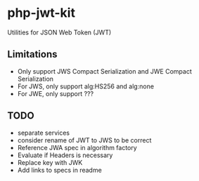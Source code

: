 php-jwt-kit
===========

Utilities for JSON Web Token (JWT)

## Limitations
- Only support JWS Compact Serialization and JWE Compact Serialization
- For JWS, only support alg:HS256 and alg:none
- For JWE, only support ???

## TODO
-   separate services
-   consider rename of JWT to JWS to be correct
-   Reference JWA spec in algorithm factory
-   Evaluate if Headers is necessary
-   Replace key with JWK
-   Add links to specs in readme
